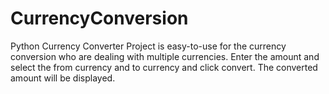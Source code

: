 # CurrencyConversion
Python Currency Converter Project is easy-to-use for the currency conversion who are dealing with multiple currencies.  Enter the amount and select the from currency and to currency and click convert. The converted amount will be displayed.
